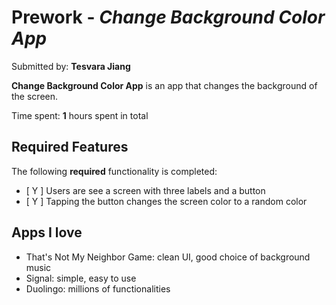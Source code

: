 # Prework - *Change Background Color App*

Submitted by: **Tesvara Jiang**

**Change Background Color App** is an app that changes the background of the screen. 

Time spent: **1** hours spent in total

## Required Features

The following **required** functionality is completed:

- [ Y ] Users are see a screen with three labels and a button
- [ Y ] Tapping the button changes the screen color to a random color
 
## Apps I love

- That's Not My Neighbor Game: clean UI, good choice of background music
- Signal: simple, easy to use
- Duolingo: millions of functionalities

